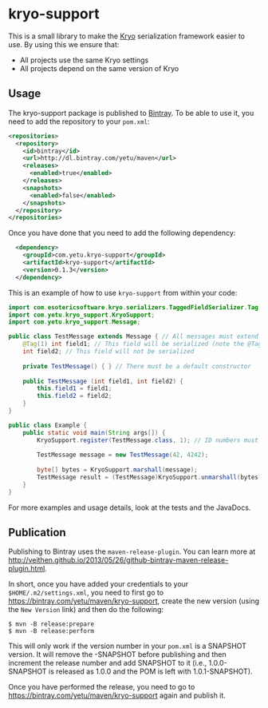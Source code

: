 # kryo-support

This is a small library to make the [Kryo](https://github.com/EsotericSoftware/kryo) serialization framework easier
to use. By using this we ensure that:

* All projects use the same Kryo settings
* All projects depend on the same version of Kryo

## Usage

The kryo-support package is published to [Bintray](https://bintray.com/yetu/maven/kryo-support). To be able to use it,
you need to add the repository to your `pom.xml`:

```xml
<repositories>
  <repository>
    <id>bintray</id>
    <url>http://dl.bintray.com/yetu/maven</url>
    <releases>
      <enabled>true</enabled>
    </releases>
    <snapshots>
      <enabled>false</enabled>
    </snapshots>
  </repository>
</repositories>
```

Once you have done that you need to add the following dependency:

```xml
  <dependency>
	<groupId>com.yetu.kryo-support</groupId>
	<artifactId>kryo-support</artifactId>
    <version>0.1.3</version>
  </dependency>
```

This is an example of how to use `kryo-support` from within your code:

```java
import com.esotericsoftware.kryo.serializers.TaggedFieldSerializer.Tag;
import com.yetu.kryo_support.KryoSupport;
import com.yetu.kryo_support.Message;

public class TestMessage extends Message { // All messages must extend the Message class;
    @Tag(1) int field1; // This field will be serialized (note the @Tag annotation). Tag IDs must be unique within each class.
    int field2; // This field will not be serialized
    
    private TestMessage() { } // There must be a default constructor
    
    public TestMessage (int field1, int field2) {
        this.field1 = field1;
        this.field2 = field2;
    }
}

public class Example {
    public static void main(String args[]) {
        KryoSupport.register(TestMessage.class, 1); // ID numbers must be unique
    
        TestMessage message = new TestMessage(42, 4242);
    
        byte[] bytes = KryoSupport.marshall(message);
        TestMessage result = (TestMessage)KryoSupport.unmarshall(bytes);
    }
}
```

For more examples and usage details, look at the tests and the JavaDocs.

## Publication

Publishing to Bintray uses the `maven-release-plugin`. You can learn more at http://veithen.github.io/2013/05/26/github-bintray-maven-release-plugin.html.

In short, once you have added your credentials to your `$HOME/.m2/settings.xml`, you need to first go to
https://bintray.com/yetu/maven/kryo-support, create the new version (using the `New Version` link) and then do the
following:

```
$ mvn -B release:prepare
$ mvn -B release:perform
```

This will only work if the version number in your `pom.xml` is a SNAPSHOT version. It will remove the -SNAPSHOT before
publishing and then increment the release number and add SNAPSHOT to it (i.e., 1.0.0-SNAPSHOT is released as 1.0.0 and
the POM is left with 1.0.1-SNAPSHOT).

Once you have performed the release, you need to go to https://bintray.com/yetu/maven/kryo-support again and publish it.

